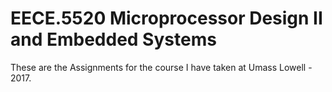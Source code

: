 # EECE.5520 Microprocessor Design II and Embedded Systems

These are the Assignments for the course I have taken at Umass Lowell - 2017.
